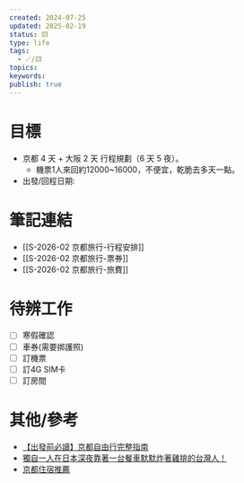 ```yaml
---
created: 2024-07-25
updated: 2025-02-19
status: 🟨
type: life
tags:
  - ✅/🟨
topics: 
keywords: 
publish: true
---
```

# 目標
- 京都 4 天 + 大阪 2 天 行程規劃（6 天 5 夜）。
	- 機票1人來回約12000~16000，不便宜，乾脆去多天一點。
- 出發/回程日期: 
# 筆記連結
- [[S-2026-02 京都旅行-行程安排]]
- [[S-2026-02 京都旅行-票券]]
- [[S-2026-02 京都旅行-旅費]]
# 待辨工作
- [ ] 寒假確認
- [ ] 車券(需要挷護照)
- [ ] 訂機票
- [ ] 訂4G SIM卡
- [ ] 訂房間
# 其他/參考
- [【出發前必讀】京都自由行完整指南](https://www.gltjp.com/zh-hant/article/item/20710/)
- [獨自一人在日本深夜靠著一台餐車默默炸著雞排的台灣人！](https://www.youtube.com/watch?v=A1nh0HCYvUs)
- [京都住宿推薦](https://bobbyworld.tw/2024-03-09-3102/)
